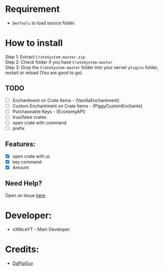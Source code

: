 # Requirement

- ```DevTools``` to load source folder.

# How to install

Step 1: Extract ```CrateSystem-master.zip```<br>
Step 2: Check folder if you have ```CrateSystem-master```<br>
Step 3: Drop the ```CrateSystem-master``` folder into your server ```plugins``` folder, restart or reload (You are good to go).
## TODO

- [ ] Enchantment on Crate Items - (VanillaEnchantment)
- [ ] Custom Enchantment on Crate Items - (PiggyCustomEnchants)
- [ ] Purchaseable Keys - (EconomyAPI)
- [ ] true/false crates
- [ ] open crate with command
- [ ] prefix

## Features:

- [x] open crate with ui
- [x] key command
- [x] Amount
 
 ## Need Help?
 
  Open an Issue [here](https://github.com/CLADevs/CrateSystem/issues/new).
  
 # Developer:
 
 * xXNiceYT - Main Developer.

# Credits:

 * [DaPigGuy](https://github.com/DaPigGuy)
